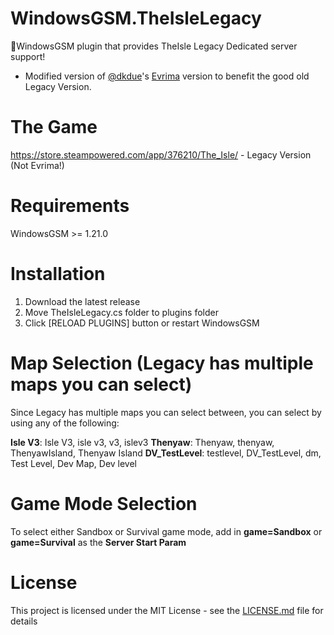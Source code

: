 # WindowsGSM.TheIsleLegacy
🧩WindowsGSM plugin that provides TheIsle Legacy Dedicated server support!
- Modified version of [@dkdue](https://www.github.com/dkdue)'s [Evrima](https://github.com/dkdue/WindowsGSM.TheIsle) version to benefit the good old Legacy Version. 

# The Game
https://store.steampowered.com/app/376210/The_Isle/ - Legacy Version (Not Evrima!)

# Requirements
WindowsGSM >= 1.21.0

# Installation
  1. Download the latest release
  2. Move TheIsleLegacy.cs folder to plugins folder
  3. Click [RELOAD PLUGINS] button or restart WindowsGSM

# Map Selection (Legacy has multiple maps you can select)
Since Legacy has multiple maps you can select between, you can select by using any of the following:

**Isle V3**: Isle V3, isle v3, v3, islev3
**Thenyaw**: Thenyaw, thenyaw, ThenyawIsland, Thenyaw Island
**DV_TestLevel**: testlevel, DV_TestLevel, dm, Test Level, Dev Map, Dev level

# Game Mode Selection
To select either Sandbox or Survival game mode, add in __game=Sandbox__ or __game=Survival__ as the **Server Start Param**

# License
This project is licensed under the MIT License - see the <a href="https://github.com/menix1337/WindowsGSM.TheIsleLegacy/blob/main/LICENSE">LICENSE.md</a> file for details
